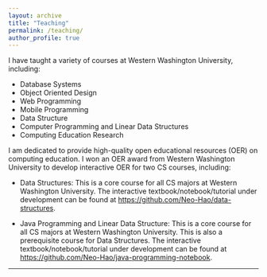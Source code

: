 ```yaml
---
layout: archive
title: "Teaching"
permalink: /teaching/
author_profile: true
---
```


I have taught a variety of courses at Western Washington University, including:

* Database Systems
* Object Oriented Design
* Web Programming
* Mobile Programming
* Data Structure
* Computer Programming and Linear Data Structures
* Computing Education Research

I am dedicated to provide high-quality open educational resources (OER) on computing education. I won an OER award from Western Washington University to develop interactive OER for two CS courses, including:

* Data Structures: This is a core course for all CS majors at Western Washington University. The interactive textbook/notebook/tutorial under development can be found at <https://github.com/Neo-Hao/data-structures>.

* Java Programming and Linear Data Structure: This is a core course for all CS majors at Western Washington University. This is also a prerequisite course for Data Structures. The interactive textbook/notebook/tutorial under development can be found at <https://github.com/Neo-Hao/java-programming-notebook>.

---